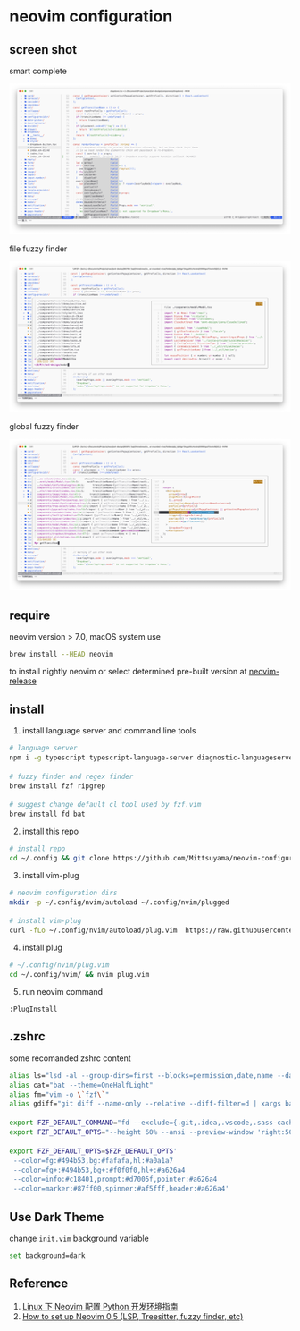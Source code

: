 # neovim configuration

## screen shot

smart complete

![smart_complete](./cmp.jpg)

file fuzzy finder

![file-fuzzy-filder](./files-fuzzy-finder.jpg)

global fuzzy finder

![global-fuzzy-finder](./global-fuzzy-finder.jpg)

## require

neovim version > 7.0, macOS system use 

```bash
brew install --HEAD neovim
```

to install nightly neovim or select determined pre-built version at [neovim-release](https://github.com/neovim/neovim/releases/tag/v0.7.0)

## install

1. install language server and command line tools

```bash
# language server
npm i -g typescript typescript-language-server diagnostic-languageserver

# fuzzy finder and regex finder
brew install fzf ripgrep

# suggest change default cl tool used by fzf.vim
brew install fd bat
```

2. install this repo

```bash
# install repo
cd ~/.config && git clone https://github.com/Mittsuyama/neovim-configuration.git nvim
```

3. install vim-plug

```bash
# neovim configuration dirs
mkdir -p ~/.config/nvim/autoload ~/.config/nvim/plugged

# install vim-plug
curl -fLo ~/.config/nvim/autoload/plug.vim  https://raw.githubusercontent.com/junegunn/vim-plug/master/plug.vim
```

4. install plug

```bash
# ~/.config/nvim/plug.vim
cd ~/.config/nvim/ && nvim plug.vim
```

5. run neovim command

```vim
:PlugInstall
```

## .zshrc

some recomanded zshrc content

```zsh
alias ls="lsd -al --group-dirs=first --blocks=permission,date,name --date=relative"
alias cat="bat --theme=OneHalfLight"
alias fm="vim -o \`fzf\`"
alias gdiff="git diff --name-only --relative --diff-filter=d | xargs bat --theme=OneHalfLight --diff"

export FZF_DEFAULT_COMMAND="fd --exclude={.git,.idea,.vscode,.sass-cache,node_modules,build} --type f -H"
export FZF_DEFAULT_OPTS="--height 60% --ansi --preview-window 'right:50%' --preview 'bat --color=always --theme=OneHalfLight --style=header,grid,numbers --diff {}'"

export FZF_DEFAULT_OPTS=$FZF_DEFAULT_OPTS'
 --color=fg:#494b53,bg:#fafafa,hl:#a0a1a7
 --color=fg+:#494b53,bg+:#f0f0f0,hl+:#a626a4
 --color=info:#c18401,prompt:#d7005f,pointer:#a626a4
 --color=marker:#87ff00,spinner:#af5fff,header:#a626a4'
```

## Use Dark Theme

change `init.vim` background variable

```bash
set background=dark
```

## Reference

1. [Linux 下 Neovim 配置 Python 开发环境指南](https://jdhao.github.io/2018/09/05/centos_nvim_install_use_guide/)
2. [How to set up Neovim 0.5 (LSP, Treesitter, fuzzy finder, etc)](https://www.youtube.com/watch?v=FW2X1CXrU1w)
